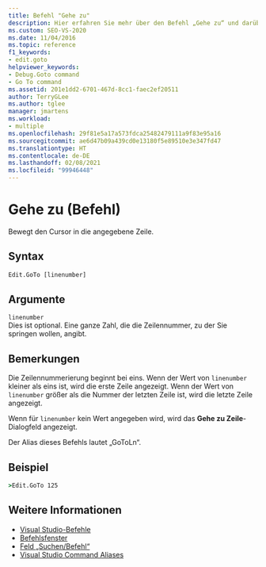 ```yaml
---
title: Befehl "Gehe zu"
description: Hier erfahren Sie mehr über den Befehl „Gehe zu“ und darüber, wie der Cursor damit in die angegebene Zeile verschoben wird.
ms.custom: SEO-VS-2020
ms.date: 11/04/2016
ms.topic: reference
f1_keywords:
- edit.goto
helpviewer_keywords:
- Debug.Goto command
- Go To command
ms.assetid: 201e1dd2-6701-467d-8cc1-faec2ef20511
author: TerryGLee
ms.author: tglee
manager: jmartens
ms.workload:
- multiple
ms.openlocfilehash: 29f81e5a17a573fdca25482479111a9f83e95a16
ms.sourcegitcommit: ae6d47b09a439cd0e13180f5e89510e3e347fd47
ms.translationtype: HT
ms.contentlocale: de-DE
ms.lasthandoff: 02/08/2021
ms.locfileid: "99946448"
---
```

# <a name="go-to-command"></a>Gehe zu (Befehl)
Bewegt den Cursor in die angegebene Zeile.

## <a name="syntax"></a>Syntax

```cmd
Edit.GoTo [linenumber]
```

## <a name="arguments"></a>Argumente
`linenumber`\
Dies ist optional. Eine ganze Zahl, die die Zeilennummer, zu der Sie springen wollen, angibt.

## <a name="remarks"></a>Bemerkungen
Die Zeilennummerierung beginnt bei eins. Wenn der Wert von `linenumber` kleiner als eins ist, wird die erste Zeile angezeigt. Wenn der Wert von `linenumber` größer als die Nummer der letzten Zeile ist, wird die letzte Zeile angezeigt.

Wenn für `linenumber` kein Wert angegeben wird, wird das **Gehe zu Zeile**-Dialogfeld angezeigt.

Der Alias dieses Befehls lautet „GoToLn“.

## <a name="example"></a>Beispiel

```cmd
>Edit.GoTo 125
```

## <a name="see-also"></a>Weitere Informationen

- [Visual Studio-Befehle](../../ide/reference/visual-studio-commands.md)
- [Befehlsfenster](../../ide/reference/command-window.md)
- [Feld „Suchen/Befehl“](../../ide/find-command-box.md)
- [Visual Studio Command Aliases](../../ide/reference/visual-studio-command-aliases.md)
